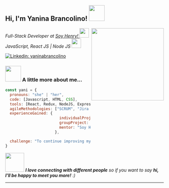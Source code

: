 <!--
**Yanina-brancolino/Yanina-brancolino** is a ✨ _special_ ✨ repository because its `README.md` (this file) appears on your GitHub profile.

Here are some ideas to get you started:

- 🔭 I’m currently working on ...
- 🌱 I’m currently learning ...
- 👯 I’m looking to collaborate on ...
- 🤔 I’m looking for help with ...
- 💬 Ask me about ...
- 📫 How to reach me: ...
- 😄 Pronouns: ...
- ⚡ Fun fact: ...
-->

<h2> Hi, I'm Yanina Brancolino! <img src="https://media.giphy.com/media/mGcNjsfWAjY5AEZNw6/giphy.gif" width="50"></h2>
<img align='right' src="https://media.giphy.com/media/ieyl9zmCjO4b4t6qoY/giphy.gif" width="230">
<p><em>Full-Stack Developer at <a href="https://www.soyhenry.com/">Soy Henry! </a><img src="https://media.giphy.com/media/fYSnHlufseco8Fh93Z/giphy.gif" width="30"></br>JavaScript, React JS | Node JS </a><img src="https://media.giphy.com/media/WUlplcMpOCEmTGBtBW/giphy.gif" width="30"> 
</em></p>

[![Linkedin: yaninabrancolino](https://img.shields.io/badge/-yaninabrancolino-blue?style=flat-square&logo=Linkedin&logoColor=white&link=https://www.linkedin.com/in/thaianebraga/)](https://www.linkedin.com/in/yanina-paola-brancolino-fullstack-developer/)


### <img src="https://media.giphy.com/media/VgCDAzcKvsR6OM0uWg/giphy.gif" width="50"> A little more about me...  

```javascript
const yani = {
  pronouns: "she" | "her",
  code: [Javascript, HTML, CSS],
  tools: [React, Redux, NodeJS, Express, SQL, PostgresSQL, Docker],
  agileMethodologies: ["SCRUM", "Jira Software"],
  experienceGained: {
                        individualProject: "API Games",
                        groupProject: "Henry Kids",
                        mentor: "Soy Henry"
                      },

  challenge: "To continue improving myself in the IT World, learning every day."
}
```

<img src="https://media.giphy.com/media/LnQjpWaON8nhr21vNW/giphy.gif" width="60"> <em><b>I love connecting with different people</b> so if you want to say <b>hi, I'll be happy to meet you more!</b> :)</em>

---
